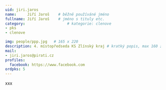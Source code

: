 ```yaml
---
uid: jiri.jaros
name:     Jiří Jaroš  	# běžně používáné jméno
fullname: Jiří Jaroš  	# jméno s tituly etc.
category:                   # kategorie: clenove
- pks
- clenove

img: people/ppp.jpg   # 165 x 220
description: 4. místopředseda KS Zlínský kraj # kratký popis, max 160 znaků
mail:
- jiri.jaros@pirati.cz
profiles:
  facebook: https://www.facebook.com
ordpks: 5
---
```


xxx
